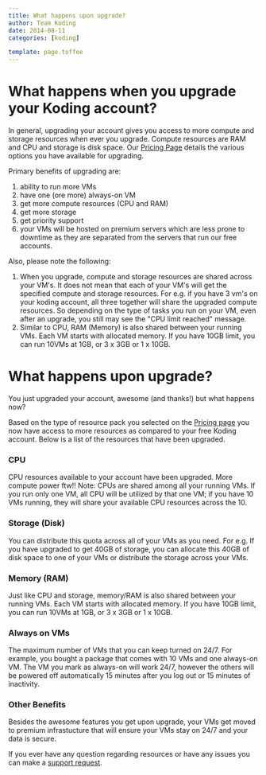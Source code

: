 ```yaml
---
title: What happens upon upgrade?
author: Team Koding
date: 2014-08-11
categories: [koding]

template: page.toffee
---
```


# What happens when you upgrade your Koding account?
In general, upgrading your account gives you access to more compute and storage resources when ever you upgrade. Compute resources are RAM and CPU and storage is disk space. Our [Pricing Page](https://koding.com/Pricing) details the various options you have available for upgrading.

Primary benefits of upgrading are:
1. ability to run more VMs
2. have one (ore more) always-on VM
3. get more compute resources (CPU and RAM)
4. get more storage
5. get priority support
6. your VMs will be hosted on premium servers which are less prone to downtime as they are separated from the servers that run our free accounts.

Also, please note the following:
1. When you upgrade, compute and storage resources are shared across your VM's. It does not mean that each of your VM's will get the specified compute and storage resources. For e.g. if you have 3 vm's on your koding account, all three together will share the upgraded compute resources. So depending on the type of tasks you run on your VM, even after an upgrade, you still may see the "CPU limit reached" message.
2. Similar to CPU, RAM (Memory) is also shared between your running VMs. Each VM starts with allocated memory. If you have 10GB limit, you can run 10VMs at 1GB, or 3 x 3GB or 1 x 10GB.

# What happens upon upgrade?

You just upgraded your account, awesome (and thanks!) but what happens now?

Based on the type of resource pack you selected on the [Pricing page][pricing] you now have access to more resources as compared to your free Koding account. Below is a list of the resources that have been upgraded.

### CPU

CPU resources available to your account have been upgraded. More compute power ftw!! Note: CPUs are shared among all your running VMs. If you run only one VM, all CPU will be utilized by that one VM; if you have 10 VMs running, they will share your available CPU resources across the 10.

### Storage (Disk)

You can distribute this quota across all of your VMs as you need. For e.g. If you have upgraded to get 40GB of storage, you can allocate this 40GB of disk space to one of your VMs or distribute the storage across your VMs.

### Memory (RAM)

Just like CPU and storage, memory/RAM is also shared between your running VMs. Each VM starts with allocated memory. If you have 10GB limit, you can run 10VMs at 1GB, or 3 x 3GB or 1 x 10GB.

### Always on VMs

The maximum number of VMs that you can keep turned on 24/7. For example, you bought a package that comes with 10 VMs and one always-on VM. The VM you mark as always-on will work 24/7, however the others will be powered off automatically 15 minutes after you log out or 15 minutes of inactivity.

### Other Benefits

Besides the awesome features you get upon upgrade, your VMs get moved to premium infrastucture that will ensure your VMs stay on 24/7 and your data is secure.

If you ever have any question regarding resources or have any issues you can make a [support request](mailto:support@koding.com).

[pricing]: https://koding.com/Pricing

